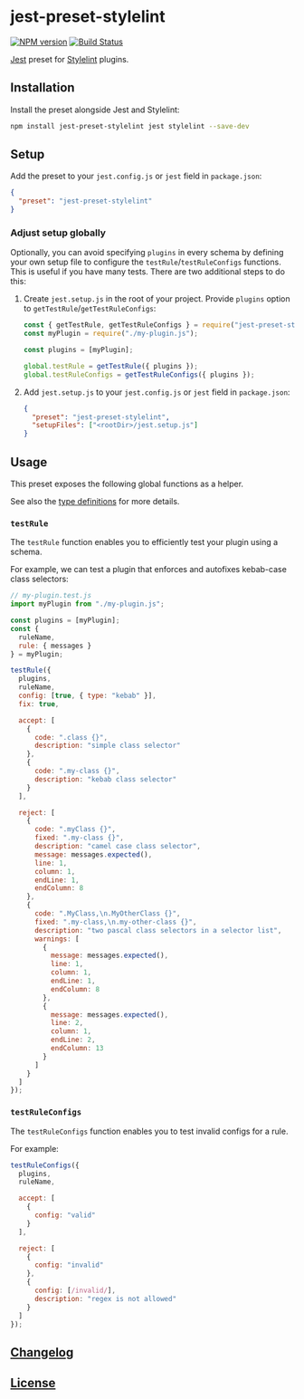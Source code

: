# jest-preset-stylelint

[![NPM version](https://img.shields.io/npm/v/jest-preset-stylelint.svg)](https://www.npmjs.org/package/jest-preset-stylelint) [![Build Status](https://github.com/stylelint/jest-preset-stylelint/workflows/CI/badge.svg)](https://github.com/stylelint/jest-preset-stylelint/actions)

[Jest](https://jestjs.io/) preset for [Stylelint](https://stylelint.io/) plugins.

## Installation

Install the preset alongside Jest and Stylelint:

```bash
npm install jest-preset-stylelint jest stylelint --save-dev
```

## Setup

Add the preset to your `jest.config.js` or `jest` field in `package.json`:

```json
{
  "preset": "jest-preset-stylelint"
}
```

### Adjust setup globally

Optionally, you can avoid specifying `plugins` in every schema by defining your own setup file to configure the `testRule`/`testRuleConfigs` functions.
This is useful if you have many tests. There are two additional steps to do this:

1. Create `jest.setup.js` in the root of your project. Provide `plugins` option to `getTestRule`/`getTestRuleConfigs`:

   ```js
   const { getTestRule, getTestRuleConfigs } = require("jest-preset-stylelint");
   const myPlugin = require("./my-plugin.js");

   const plugins = [myPlugin];

   global.testRule = getTestRule({ plugins });
   global.testRuleConfigs = getTestRuleConfigs({ plugins });
   ```

2. Add `jest.setup.js` to your `jest.config.js` or `jest` field in `package.json`:

   ```json
   {
     "preset": "jest-preset-stylelint",
     "setupFiles": ["<rootDir>/jest.setup.js"]
   }
   ```

## Usage

This preset exposes the following global functions as a helper.

See also the [type definitions](index.d.ts) for more details.

### `testRule`

The `testRule` function enables you to efficiently test your plugin using a schema.

For example, we can test a plugin that enforces and autofixes kebab-case class selectors:

```js
// my-plugin.test.js
import myPlugin from "./my-plugin.js";

const plugins = [myPlugin];
const {
  ruleName,
  rule: { messages }
} = myPlugin;

testRule({
  plugins,
  ruleName,
  config: [true, { type: "kebab" }],
  fix: true,

  accept: [
    {
      code: ".class {}",
      description: "simple class selector"
    },
    {
      code: ".my-class {}",
      description: "kebab class selector"
    }
  ],

  reject: [
    {
      code: ".myClass {}",
      fixed: ".my-class {}",
      description: "camel case class selector",
      message: messages.expected(),
      line: 1,
      column: 1,
      endLine: 1,
      endColumn: 8
    },
    {
      code: ".MyClass,\n.MyOtherClass {}",
      fixed: ".my-class,\n.my-other-class {}",
      description: "two pascal class selectors in a selector list",
      warnings: [
        {
          message: messages.expected(),
          line: 1,
          column: 1,
          endLine: 1,
          endColumn: 8
        },
        {
          message: messages.expected(),
          line: 2,
          column: 1,
          endLine: 2,
          endColumn: 13
        }
      ]
    }
  ]
});
```

### `testRuleConfigs`

The `testRuleConfigs` function enables you to test invalid configs for a rule.

For example:

```js
testRuleConfigs({
  plugins,
  ruleName,

  accept: [
    {
      config: "valid"
    }
  ],

  reject: [
    {
      config: "invalid"
    },
    {
      config: [/invalid/],
      description: "regex is not allowed"
    }
  ]
});
```

## [Changelog](CHANGELOG.md)

## [License](LICENSE)
